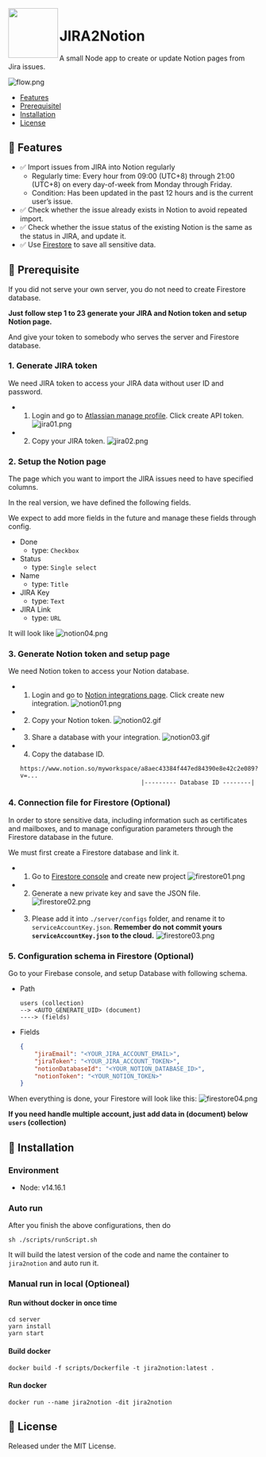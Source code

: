 <img align="left" width="100" height="100" src="./docs/logo.png">

# JIRA2Notion

A small Node app to create or update Notion pages from Jira issues.

![flow.png](./docs/flow.png)

* [Features](#features)
* [Prerequisitel](#prerequisite)
* [Installation](#installation)
* [License](#license)

## 🚀 Features
- ✅ Import issues from JIRA into Notion regularly
    - Regularly time: Every hour from 09:00 (UTC+8) through 21:00 (UTC+8) on every day-of-week from Monday through Friday.
    - Condition: Has been updated in the past 12 hours and is the current user’s issue.
- ✅ Check whether the issue already exists in Notion to avoid repeated import.
- ✅ Check whether the issue status of the existing Notion is the same as the status in JIRA, and update it.
- ✅ Use [Firestore](https://firebase.google.com/docs/firestore) to save all sensitive data.

## 📝 Prerequisite

If you did not serve your own server, you do not need to create Firestore database.

**Just follow step 1 to 23 generate your JIRA and Notion token and setup Notion page.**

And give your token to somebody who serves the server and Firestore database.


### 1. Generate JIRA token

We need JIRA token to access your JIRA data without user ID and password.

- 1. Login and go to [Atlassian manage profile](https://id.atlassian.com/manage-profile/security/api-tokens). Click create API token.
    ![jira01.png](./docs/jira01.png)
     
- 2. Copy your JIRA token.
    ![jira02.png](./docs/jira02.png)

### 2. Setup the Notion page

The page which you want to import the JIRA issues need to have specified columns.

In the real version, we have defined the following fields. 

We expect to add more fields in the future and manage these fields through config.

- Done
    - type: `Checkbox`
- Status
    - type: `Single select`
- Name
    - type: `Title`
- JIRA Key
    - type: `Text`
- JIRA Link
    - type: `URL`
    
It will look like
![notion04.png](./docs/notion04.png)

### 3. Generate Notion token and setup page

We need Notion token to access your Notion database.

- 1. Login and go to [Notion integrations page](https://www.notion.so/my-integrations). Click create new integration.
     ![notion01.png](./docs/notion01.png)

- 2. Copy your Notion token.
     ![notion02.gif](./docs/notion02.gif)
     
- 3. Share a database with your integration.
     ![notion03.gif](./docs/notion03.gif)

- 4. Copy the database ID.
    ```shell
    https://www.notion.so/myworkspace/a8aec43384f447ed84390e8e42c2e089?v=...
                                      |--------- Database ID --------|
    ```

### 4. Connection file for Firestore (Optional)

In order to store sensitive data, including information such as certificates and mailboxes, and to manage configuration parameters through the Firestore database in the future.

We must first create a Firestore database and link it.

- 1. Go to [Firestore console](https://console.firebase.google.com/) and create new project
     ![firestore01.png](./docs/firestore01.png)

- 2. Generate a new private key and save the JSON file.
     ![firestore02.png](./docs/firestore02.png)

- 3. Please add it into `./server/configs` folder, and rename it to `serviceAccountKey.json`. **Remember do not commit yours `serviceAccountKey.json` to the cloud.**
     ![firestore03.png](./docs/firestore03.png)
     
### 5. Configuration schema in Firestore (Optional)

Go to your Firebase console, and setup Database with following schema.

- Path
    ```shell
    users (collection)
    --> <AUTO_GENERATE_UID> (document)
    ----> (fields)
    ```

- Fields
    ```json
    {
        "jiraEmail": "<YOUR_JIRA_ACCOUNT_EMAIL>",
        "jiraToken": "<YOUR_JIRA_ACCOUNT_TOKEN>",
        "notionDatabaseId": "<YOUR_NOTION_DATABASE_ID>",
        "notionToken": "<YOUR_NOTION_TOKEN>"
    }
    ```
  
When everything is done, your Firestore will look like this:
![firestore04.png](./docs/firestore04.png)

**If you need handle multiple account, just add data in (document) below `users` (collection)**

## 👷 Installation

### Environment

- Node: v14.16.1

### Auto run

After you finish the above configurations, then do

```shell
sh ./scripts/runScript.sh
```

It will build the latest version of the code and name the container to `jira2notion` and auto run it.

### Manual run in local (Optioneal)

#### Run without docker in once time

```shell
cd server
yarn install
yarn start
```

#### Build docker
```shell
docker build -f scripts/Dockerfile -t jira2notion:latest .
```

#### Run docker
```shell
docker run --name jira2notion -dit jira2notion
```

## 🔑 License

Released under the MIT License.